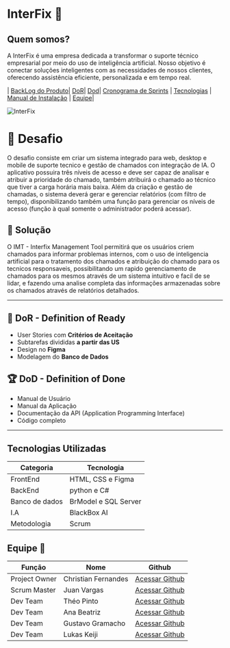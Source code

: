 # InterFix 🚀
## Quem somos?
A InterFix é uma empresa dedicada a transformar o suporte técnico empresarial por meio do uso de inteligência artificial. Nosso objetivo é conectar soluções inteligentes com as necessidades de nossos clientes, oferecendo assistência eficiente, personalizada e em tempo real.
<p align="center">
  
  | [BackLog do Produto](https://github.com/ChristianFernandesLemos/InterFix/blob/main/Backlog/Backlog%20do%20Produto.md)|
  [DoR]()|
  [Dod]()|
  [Cronograma de Sprints](https://github.com/ChristianFernandesLemos/InterFix/blob/main/Backlog/Backlog%20da%20Sprint.md)  |
  [Tecnologias]() |
  [Manual de Instalação]()  | 
  [Equipe]()|
</p>

![InterFix](https://github.com/user-attachments/assets/8aa8a096-88fa-4be4-952c-946d63ceed66)

# 🏅 Desafio

O desafio consiste em criar um sistema integrado para web, desktop e mobile de suporte tecnico e gestão de chamados con integração de IA. O aplicativo possuira três níveis de acesso e deve ser capaz de analisar e atribuir a prioridade do chamado, também atribuirá o chamado ao técnico que tiver a carga horária mais baixa. Além da criação e gestão de chamadas, o sistema deverá gerar e gerenciar relatórios (com filtro de tempo), disponibilizando também uma função para gerenciar os níveis de acesso (função à qual somente o administrador poderá acessar).

## 🏅 Solução 

O IMT - Interfix Management Tool permitirá que os usuários criem chamados para informar problemas internos, com o uso de inteligencia artificial para o tratamento dos chamados e atribuição do chamado para os tecnicos responsaveis, possibilitando um rapido gerenciamento de chamados para os mesmos através de um sistema intuitivo e facil de se lidar, e fazendo uma analise completa das informações armazenadas sobre os chamados através de relatórios detalhados.

---
## 🏃‍ DoR - Definition of Ready 

* User Stories com **Critérios de Aceitação**
* Subtarefas divididas **a partir das US**
* Design no **Figma**
* Modelagem do **Banco de Dados**

## 🏆 DoD - Definition of Done

* Manual de Usuário
* Manual da Aplicação
* Documentação da API (Application Programming Interface)
* Código completo
  
---

## Tecnologias Utilizadas

Categoria | Tecnologia 
----------|---------------|
FrontEnd  | HTML, CSS e Figma |
BackEnd | python e C# |
Banco de dados | BrModel e SQL Server|
I.A | BlackBox AI |
Metodologia | 	Scrum |

## Equipe 👥

Função       | Nome                | Github                                                       |
------------ | --------------------| -------------------------------------------------------------|
Project Owner| Christian Fernandes | [Acessar Github](https://github.com/ChristianFernandesLemos) |
Scrum Master | Juan Vargas         | [Acessar Github](https://github.com/RenteriaJuan)            |
Dev Team     | Théo Pinto          | [Acessar Github](https://github.com/Thorphinm)               |
Dev Team     | Ana Beatriz         | [Acessar Github](https://github.com/Anasouza2802)            |
Dev Team     |Gustavo Gramacho     | [Acessar Github](https://github.com/gramachoo)               |
Dev Team     | Lukas Keiji         | [Acessar Github](https://github.com/Lucaskeiji)              |

        
